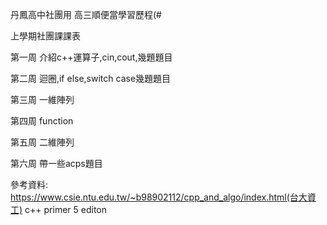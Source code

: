 丹鳳高中社團用
高三順便當學習歷程(#

上學期社團課課表

第一周
介紹c++運算子,cin,cout,幾題題目

第二周
迴圈,if else,switch case幾題題目

第三周
一維陣列

第四周
function

第五周
二維陣列

第六周
帶一些acps題目

參考資料:
https://www.csie.ntu.edu.tw/~b98902112/cpp_and_algo/index.html(台大資工)
c++ primer 5 editon 
